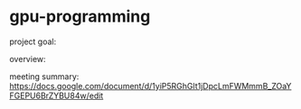 # gpu-programming
project goal:

overview:

meeting summary: https://docs.google.com/document/d/1yiP5RGhGlt1jDpcLmFWMmmB_ZOaYFGEPU6BrZYBU84w/edit
